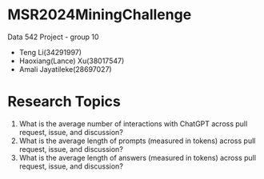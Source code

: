 # MSR2024MiningChallenge

Data 542 Project - group 10
- Teng Li(34291997) 
- Haoxiang(Lance) Xu(38017547) 
- Amali Jayatileke(28697027) 
 
# Research Topics
1. What is the average number of interactions with ChatGPT across pull request, issue, and discussion?
3. What is the average length of prompts (measured in tokens) across pull request, issue, and discussion?
4. What is the average length of answers (measured in tokens) across pull request, issue, and discussion?

